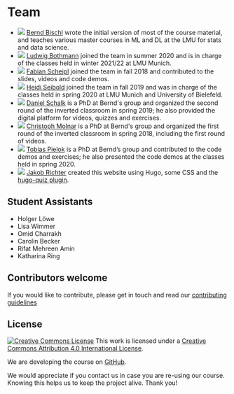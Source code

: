 # Team

- ![](https://www.slds.stat.uni-muenchen.de/images/bernd.jpg) [Bernd Bischl](https://www.compstat.statistik.uni-muenchen.de/people/bischl/) 
  wrote the initial version of most of the course material, and teaches various master courses in ML and DL at the LMU for stats and data science.
- ![](https://www.slds.stat.uni-muenchen.de/images/ludwig.jpg) [Ludwig Bothmann](https://www.compstat.statistik.uni-muenchen.de/people/bothmann/) 
  joined the team in summer 2020 and is in charge of the classes held in winter 2021/22 at LMU Munich.
- ![](https://www.biostat.statistik.uni-muenchen.de/bilder/fscheipl.png) [Fabian Scheipl](https://www.biostat.statistik.uni-muenchen.de/personen/mitarbeiter/scheipl/index.html) 
  joined the team in fall 2018 and contributed to the slides, videos and code demos.
- ![](https://avatars.githubusercontent.com/u/14146757?v=4) [Heidi Seibold](https://www.compstat.statistik.uni-muenchen.de/people/seibold) joined the team in fall 2019 and was in charge of the classes held in spring 2020 at LMU Munich and University of Bielefeld.
- ![](https://avatars.githubusercontent.com/u/20367117?v=4) [Daniel Schalk](https://www.compstat.statistik.uni-muenchen.de/people/schalk) 
  is a PhD at Bernd's group and organized the second round of the inverted classroom in spring 2019; he also provided the digital platform for videos, quizzes and exercises. 
- ![](https://avatars.githubusercontent.com/u/1632100?v=4) [Christoph Molnar](https://www.compstat.statistik.uni-muenchen.de/people/molnar) 
  is a PhD at Bernd's group and organized the first round of the inverted classroom in spring 2018, including the first round of videos. 
- ![](https://www.slds.stat.uni-muenchen.de/images/tobias_pielok.jpg) [Tobias Pielok](https://www.slds.stat.uni-muenchen.de/people/pielok/) 
  is a PhD at Bernd’s group and contributed to the code demos and exercises; he also presented the code demos at the classes held in spring 2020.
- ![](https://avatars.githubusercontent.com/u/1888623?v=4) [Jakob Richter](https://jakob-r.de/)
  created this website using Hugo, some CSS and the [hugo-quiz plugin](https://github.com/bonartm/hugo-quiz).


## Student Assistants

- Holger Löwe
- Lisa Wimmer
- Omid Charrakh
- Carolin Becker
- Rifat Mehreen Amin
- Katharina Ring

## Contributors welcome

If you would like to contribute, please get in touch and read our 
[contributing guidelines](../CONTRIBUTING.md)


## License
[![Creative Commons License](https://i.creativecommons.org/l/by/4.0/88x31.png)](http://creativecommons.org/licenses/by/4.0/)
This work is licensed under a [Creative Commons Attribution 4.0 International License](http://creativecommons.org/licenses/by/4.0/).

We are developing the course on [GitHub](https://github.com/compstat-lmu/lecture_i2ml).

We would appreciate if you contact us in case you are re-using our course.
Knowing this helps us to keep the project alive. Thank you!
